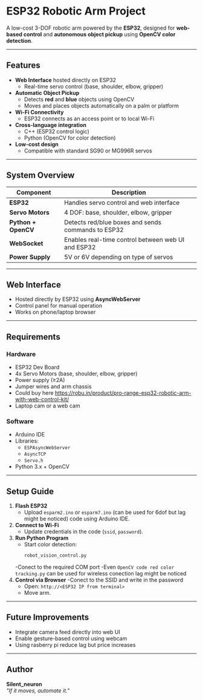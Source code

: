 # ESP32 Robotic Arm Project

A low-cost 3-DOF robotic arm powered by the **ESP32**, designed for **web-based control** and **autonomous object pickup** using **OpenCV color detection**.

---

##  Features

- **Web Interface** hosted directly on ESP32  
  - Real-time servo control (base, shoulder, elbow, gripper)  
- **Automatic Object Pickup**
  - Detects **red** and **blue** objects using OpenCV
  - Moves and places objects automatically on a palm or platform
- **Wi-Fi Connectivity**
  - ESP32 connects as an access point or to local Wi-Fi
- **Cross-language integration**
  - C++ (ESP32 control logic)
  - Python (OpenCV for color detection)
- **Low-cost design**
  - Compatible with standard SG90 or MG996R servos

---

##  System Overview

| Component | Description |
|------------|--------------|
| **ESP32** | Handles servo control and web interface |
| **Servo Motors** | 4 DOF: base, shoulder, elbow, gripper |
| **Python + OpenCV** | Detects red/blue boxes and sends commands to ESP32 |
| **WebSocket** | Enables real-time control between web UI and ESP32 |
| **Power Supply** | 5V or 6V depending on type of servos |

---

##  Web Interface

- Hosted directly by ESP32 using **AsyncWebServer**
- Control panel for manual operation  
- Works on phone/laptop browser

---


## Requirements

### **Hardware**
- ESP32 Dev Board  
- 4x Servo Motors (base, shoulder, elbow, gripper)  
- Power supply (≥2A)  
- Jumper wires and arm chassis
- Could buy here https://robu.in/product/pro-range-esp32-robotic-arm-with-web-control-kit/
- Laptop cam or a web cam
  

### **Software**
- Arduino IDE   
- Libraries:
  - `ESPAsyncWebServer`
  - `AsyncTCP`
  - `Servo.h`
- Python 3.x + OpenCV

---

## Setup Guide

1. **Flash ESP32**
   - Upload `esparm2.ino` or `esparm7.ino` (can be used for 6dof but lag might be noticed) code using Arduino IDE.
2. **Connect to Wi-Fi**
   - Update credentials in the code (`ssid`, `password`).
3. **Run Python Program**
   - Start color detection:
     ```bash
     robot_vision_control.py
   -Conect to the required COM port
   -Even `OpenCV code red color tracking.py` can be used for wireless conection lag might be noticed
4. **Control via Browser**
   -Conect to the SSID and write in the password
   - Open: `http://<ESP32 IP from terminal>`  
   - Move arm.

---


##  Future Improvements

- Integrate camera feed directly into web UI  
- Enable gesture-based control using webcam
- Using rasberry pi reduce lag but price increases

---


##  Author

**Silent_neuron**  
_"If it moves, automate it."_ 
